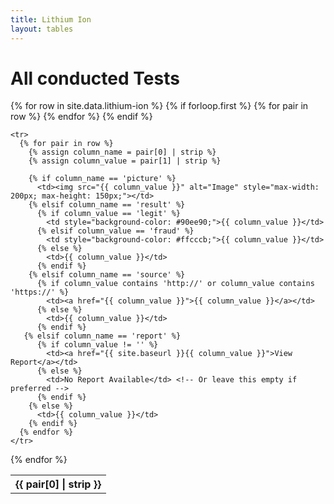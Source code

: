```yaml
---
title: Lithium Ion
layout: tables
---
```

# All conducted Tests

<table>
  {% for row in site.data.lithium-ion %}
    {% if forloop.first %}
    <tr>
      {% for pair in row %}
        <th>{{ pair[0] | strip }}</th>
      {% endfor %}
    </tr>
    {% endif %}

    <tr>
      {% for pair in row %}
        {% assign column_name = pair[0] | strip %}
        {% assign column_value = pair[1] | strip %}
        
        {% if column_name == 'picture' %}
          <td><img src="{{ column_value }}" alt="Image" style="max-width: 200px; max-height: 150px;"></td>
        {% elsif column_name == 'result' %}
          {% if column_value == 'legit' %}
            <td style="background-color: #90ee90;">{{ column_value }}</td>
          {% elsif column_value == 'fraud' %}
            <td style="background-color: #ffcccb;">{{ column_value }}</td>
          {% else %}
            <td>{{ column_value }}</td>
          {% endif %}
        {% elsif column_name == 'source' %}
          {% if column_value contains 'http://' or column_value contains 'https://' %}
            <td><a href="{{ column_value }}">{{ column_value }}</a></td>
          {% else %}
            <td>{{ column_value }}</td>
          {% endif %}
       {% elsif column_name == 'report' %}
          {% if column_value != '' %}
            <td><a href="{{ site.baseurl }}{{ column_value }}">View Report</a></td>
          {% else %}
            <td>No Report Available</td> <!-- Or leave this empty if preferred -->
          {% endif %}
        {% else %}
          <td>{{ column_value }}</td>
        {% endif %}
      {% endfor %}
    </tr>
  {% endfor %}
</table>
